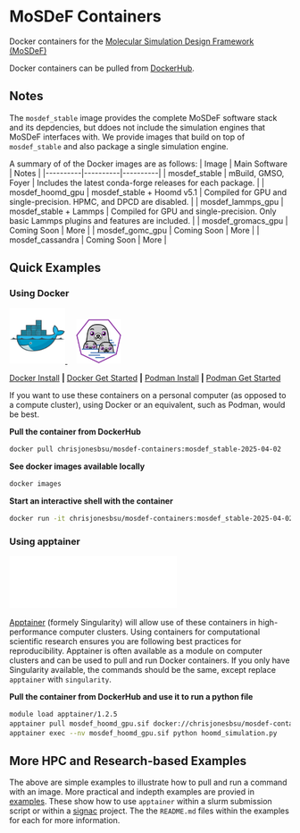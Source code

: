 # MoSDeF Containers
Docker containers for the [Molecular Simulation Design Framework (MoSDeF)](https://mosdef.org/)

Docker containers can be pulled from [DockerHub](https://hub.docker.com/repository/docker/chrisjonesbsu/mosdef-containers/general).

## Notes
The `mosdef_stable` image provides the complete MoSDeF software stack and its depdencies, but ddoes not include the simulation engines that MoSDeF interfaces with.
We provide images that build on top of `mosdef_stable` and also package a single simulation engine. 

A summary of of the Docker images are as follows:
| Image | Main Software | Notes |
|----------|----------|----------|
| mosdef_stable | mBuild, GMSO, Foyer | Includes the latest conda-forge releases for each package. |
| mosdef_hoomd_gpu | mosdef_stable + Hoomd v5.1 | Compiled for GPU and single-precision. HPMC, and DPCD are disabled. |
| mosdef_lammps_gpu | mosdef_stable + Lammps | Compiled for GPU and single-precision. Only basic Lammps plugins and features are included. |
| mosdef_gromacs_gpu    | Coming Soon | More |
| mosdef_gomc_gpu    | Coming Soon | More |
| mosdef_cassandra    | Coming Soon | More |

## Quick Examples

### Using Docker
<a href="https://www.docker.com">
  <img src=".images/docker.png" width="100" />
</a>  
&nbsp; &nbsp; 
<a href="https://podman.io/">
  <img src=".images/podman.png" width="80" />
</a>


[Docker Install](https://docs.docker.com/engine/install) **|** [Docker Get Started](https://www.docker.com/get-started/) **|** [Podman Install](https://podman.io/docs/installation) **|** [Podman Get Started](https://podman.io/get-started)

If you want to use these containers on a personal computer (as opposed to a compute cluster), using Docker or an equivalent, such as Podman, would be best.  

**Pull the container from DockerHub**
```bash
docker pull chrisjonesbsu/mosdef-containers:mosdef_stable-2025-04-02
```

**See docker images available locally**
```bash
docker images
```

**Start an interactive shell with the container**
```bash
docker run -it chrisjonesbsu/mosdef-containers:mosdef_stable-2025-04-02
```


### Using apptainer
<img src=".images/apptainer.svg" width=300/>

[Apptainer](https://apptainer.org/) (formely Singularity) will allow use of these containers in high-performance computer clusters.
Using containers for computational scientific research ensures you are following best practices for reproducibility.
Apptainer is often available as a module on computer clusters and can be used to pull and run Docker containers. If you only have Singularity available, the commands should be the same, except replace `apptainer` with `singularity`.

**Pull the container from DockerHub and use it to run a python file**
```bash
module load apptainer/1.2.5
apptainer pull mosdef_hoomd_gpu.sif docker://chrisjonesbsu/mosdef-containers:mosdef_hoomd_gpu-2025-04-03
apptainer exec --nv mosdef_hoomd_gpu.sif python hoomd_simulation.py
```

## More HPC and Research-based Examples 
The above are simple examples to illustrate how to pull and run a command with an image.
More practical and indepth examples are provied in [examples](mosdef-containers/examples).
These show how to use `apptainer` within a slurm submission script or within a [signac](https://docs.signac.io/en/latest/) project.
The the `README.md` files within the examples for each for more information.
